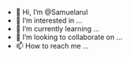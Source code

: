 - 👋 Hi, I’m @Samuelarul
- 👀 I’m interested in ...
- 🌱 I’m currently learning ...
- 💞️ I’m looking to collaborate on ...
- 📫 How to reach me ...

<!---
Samuelarul/Samuelarul is a ✨ special ✨ repository because its `README.md` (this file) appears on your GitHub profile.
You can click the Preview link to take a look at your changes.
--->
